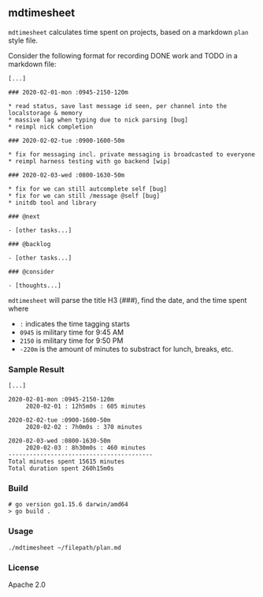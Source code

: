 ## mdtimesheet

`mdtimesheet` calculates time spent on projects, based on a markdown `plan` style file.

Consider the following format for recording DONE work and TODO in a markdown file:

```
[...]

### 2020-02-01-mon :0945-2150-120m

* read status, save last message id seen, per channel into the localstorage & memory
* massive lag when typing due to nick parsing [bug]
* reimpl nick completion

### 2020-02-02-tue :0900-1600-50m

* fix for messaging incl. private messaging is broadcasted to everyone
* reimpl harness testing with go backend [wip]

### 2020-02-03-wed :0800-1630-50m

* fix for we can still autcomplete self [bug]
* fix for we can still /message @self [bug]
* initdb tool and library

### @next 

- [other tasks...]

### @backlog

- [other tasks...]

### @consider

- [thoughts...]

```

`mdtimesheet` will parse the title H3 (###), find the date, and the time spent where

* `:` indicates the time tagging starts
* `0945` is military time for 9:45 AM
* `2150` is military time for 9:50 PM
* `-220m` is the amount of minutes to substract for lunch, breaks, etc.

### Sample Result

```
[...]

2020-02-01-mon :0945-2150-120m
	 2020-02-01 : 12h5m0s : 605 minutes

2020-02-02-tue :0900-1600-50m
	 2020-02-02 : 7h0m0s : 370 minutes

2020-02-03-wed :0800-1630-50m
	 2020-02-03 : 8h30m0s : 460 minutes
-----------------------------------------
Total minutes spent 15615 minutes
Total duration spent 260h15m0s
```

### Build

```
# go version go1.15.6 darwin/amd64
> go build .
```

### Usage

`./mdtimesheet ~/filepath/plan.md`

### License

Apache 2.0
